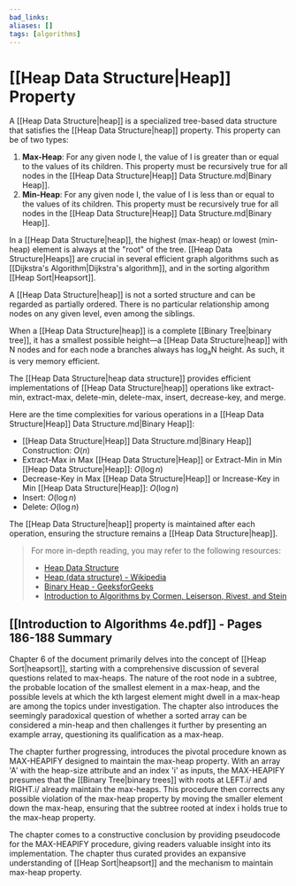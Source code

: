 ```yaml
---
bad_links: 
aliases: []
tags: [algorithms]
---
```

# [[Heap Data Structure|Heap]] Property

A [[Heap Data Structure|heap]] is a specialized tree-based data structure that satisfies the [[Heap Data Structure|heap]] property. This property can be of two types: 

1. **Max-Heap**: For any given node I, the value of I is greater than or equal to the values of its children. This property must be recursively true for all nodes in the [[Heap Data Structure|Heap]] Data Structure.md|Binary Heap]].
2. **Min-Heap**: For any given node I, the value of I is less than or equal to the values of its children. This property must be recursively true for all nodes in the [[Heap Data Structure|Heap]] Data Structure.md|Binary Heap]].

In a [[Heap Data Structure|heap]], the highest (max-heap) or lowest (min-heap) element is always at the "root" of the tree. [[Heap Data Structure|Heaps]] are crucial in several efficient graph algorithms such as [[Dijkstra's Algorithm|Dijkstra's algorithm]], and in the sorting algorithm [[Heap Sort|Heapsort]].

A [[Heap Data Structure|heap]] is not a sorted structure and can be regarded as partially ordered. There is no particular relationship among nodes on any given level, even among the siblings. 

When a [[Heap Data Structure|heap]] is a complete [[Binary Tree|binary tree]], it has a smallest possible height—a [[Heap Data Structure|heap]] with N nodes and for each node a branches always has log<sub>a</sub>N height. As such, it is very memory efficient.

The [[Heap Data Structure|heap data structure]] provides efficient implementations of [[Heap Data Structure|heap]] operations like extract-min, extract-max, delete-min, delete-max, insert, decrease-key, and merge. 

Here are the time complexities for various operations in a [[Heap Data Structure|Heap]] Data Structure.md|Binary Heap]]:

- [[Heap Data Structure|Heap]] Data Structure.md|Binary Heap]] Construction: $O(n)$
- Extract-Max in Max [[Heap Data Structure|Heap]] or Extract-Min in Min [[Heap Data Structure|Heap]]: $O(\log n)$
- Decrease-Key in Max [[Heap Data Structure|Heap]] or Increase-Key in Min [[Heap Data Structure|Heap]]: $O(\log n)$
- Insert: $O(\log n)$
- Delete: $O(\log n)$

The [[Heap Data Structure|heap]] property is maintained after each operation, ensuring the structure remains a [[Heap Data Structure|heap]].

> For more in-depth reading, you may refer to the following resources:
> - [Heap Data Structure](https://www.google.com/search?q=Heap+Data+Structure)
> - [Heap (data structure) - Wikipedia](https://www.google.com/search?q=site:wikipedia.org+Heap+(data+structure))
> - [Binary Heap - GeeksforGeeks](https://www.google.com/search?q=site:geeksforgeeks.org+Binary+Heap)
> - [Introduction to Algorithms by Cormen, Leiserson, Rivest, and Stein](https://www.google.com/search?q=Introduction+to+Algorithms+by+Cormen,+Leiserson,+Rivest,+and+Stein)

## [[Introduction to Algorithms 4e.pdf]] - Pages 186-188 Summary

Chapter 6 of the document primarily delves into the concept of [[Heap Sort|heapsort]], starting with a comprehensive discussion of several questions related to max-heaps. The nature of the root node in a subtree, the probable location of the smallest element in a max-heap, and the possible levels at which the kth largest element might dwell in a max-heap are among the topics under investigation. The chapter also introduces the seemingly paradoxical question of whether a sorted array can be considered a min-heap and then challenges it further by presenting an example array, questioning its qualification as a max-heap.

The chapter further progressing, introduces the pivotal procedure known as MAX-HEAPIFY designed to maintain the max-heap property. With an array 'A' with the heap-size attribute and an index 'i' as inputs, the MAX-HEAPIFY presumes that the [[Binary Tree|binary trees]] with roots at LEFT.i/ and RIGHT.i/ already maintain the max-heaps. This procedure then corrects any possible violation of the max-heap property by moving the smaller element down the max-heap, ensuring that the subtree rooted at index i holds true to the max-heap property.

The chapter comes to a constructive conclusion by providing pseudocode for the MAX-HEAPIFY procedure, giving readers valuable insight into its implementation. The chapter thus curated provides an expansive understanding of [[Heap Sort|heapsort]] and the mechanism to maintain max-heap property.